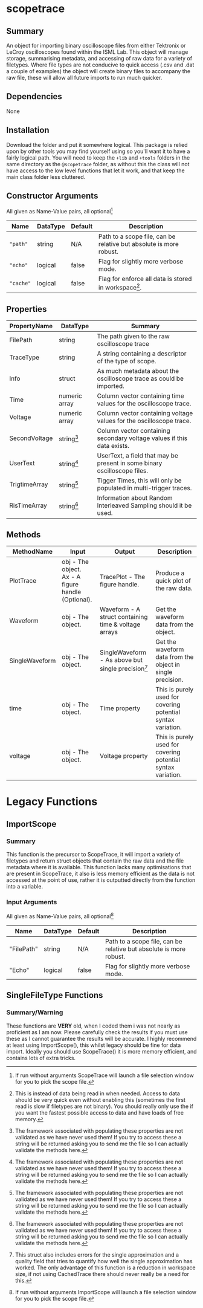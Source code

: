 # scopetrace
## Summary
An object for importing binary oscilloscope files from either Tektronix or LeCroy oscilloscopes found within the ISML Lab. This object will manage storage, summarising metadata, and accessing of raw data for a variety of filetypes. Where file types are not conducive to quick access (.csv and .dat a couple of examples) the object will create binary files to accompany the raw file, these will allow all future imports to run much quicker.

## Dependencies
None

## Installation
Download the folder and put it somewhere logical. This package is relied upon by other tools you may find yourself using so you'll want it to have a fairly logical path. You will need to keep the `+lib` and `+tools` folders in the same directory as the `@scopetrace` folder, as without this the class will not have access to the low level functions that let it work, and that keep the main class folder less cluttered.

## Constructor Arguments
All given as Name-Value pairs, all optional[^1]

| Name      | DataType      | Default           | Description                                                           |
| --------- | ------------- | ----------------- | --------------------------------------------------------------------- |
| `"path"`  | string        | N/A               | Path to a scope file, can be relative but absolute is more robust.    |
| `"echo"`  | logical       | false             | Flag for slightly more verbose mode.                                  |
| `"cache"` | logical       | false             | Flag for enforce all data is stored in workspace[^2].                 |

[^1]: If run without arguments ScopeTrace will launch a file selection window for you to pick the scope file.
[^2]: This is instead of data being read in when needed. Access to data should be very quick even without enabling this (sometimes the first read is slow if filetypes are not binary). You should really only use the if you want the fastest possible access to data and have loads of free memory.

## Properties

| PropertyName      |  DataType     | Summary                                                                   |
| ----------------- | ------------- | ------------------------------------------------------------------------- |
| FilePath          | string        | The path given to the raw oscilloscope trace                              |
| TraceType         | string        | A string containing a descriptor of the type of scope.                    |
| Info              | struct        | As much metadata about the oscilloscope trace as could be imported.       |
| Time              | numeric array | Column vector containing time values for the oscilloscope trace.          |
| Voltage           | numeric array | Column vector containing voltage values for the oscilloscope trace.       |
| SecondVoltage     | string[^4]    | Column vector containing secondary voltage values if this data exists.    |
| UserText          | string[^4]    | UserText, a field that may be present in some binary oscilloscope files.  |
| TrigtimeArray     | string[^4]    | Tigger Times, this will only be populated in multi-trigger traces.        |
| RisTimeArray      | string[^4]    | Information about Random Interleaved Sampling should it be used.          |

[^4]: The framework associated with populating these properties are not validated as we have never used them! If you try to access these a string will be returned asking you to send me the file so I can actually validate the methods here.

## Methods

| MethodName        | Input                                                     | Output                                                | Description                                                   |
| ----------------- | --------------------------------------------------------- | ----------------------------------------------------- | ------------------------------------------------------------- |
| PlotTrace         | obj - The object. <br /> Ax - A figure handle (Optional). | TracePlot - The figure handle.                        | Produce a quick plot of the raw data.                         |
| Waveform          | obj - The object.                                         | Waveform - A struct containing time & voltage arrays  | Get the waveform data from the object.                        |
| SingleWaveform    | obj - The object.                                         | SingleWaveform - As above but single precision[^5]    | Get the waveform data from the object in single precision.    |
| time              | obj - The object.                                         | Time property                                         | This is purely used for covering potential syntax variation.  |
| voltage           | obj - The object.                                         | Voltage property                                      | This is purely used for covering potential syntax variation.

[^5]: This struct also includes errors for the single approximation and a quality field that tries to quantify how well the single approximation has worked. The only advantage of this function is a reduction in workspace size, if not using CachedTrace there should never really be a need for this.

# Legacy Functions
## ImportScope
### Summary
This function is the precursor to ScopeTrace, it will import a variety of filetypes and return struct objects that contain the raw data and the file metadata where it is available. This function lacks many optimisations that are present in ScopeTrace, it also is less memory efficient as the data is not accessed at the point of use, rather it is outputted directly from the function into a variable.

### Input Arguments
All given as Name-Value pairs, all optional[^3]

| Name          | DataType      | Default   | Description                                                           |
| ------------- | ------------- | --------- | --------------------------------------------------------------------- |
| "FilePath"    | string        | N/A       | Path to a scope file, can be relative but absolute is more robust.    |
| "Echo"        | logical       | false     | Flag for slightly more verbose mode.
[^3]: If run without arguments ImportScope will launch a file selection window for you to pick the scope file.

## SingleFileType Functions
### Summary/Warning
These functions are **VERY** old, when I coded them i was not nearly as proficient as I am now. Please carefully check the results if you must use these as I cannot guarantee the results will be accurate.
I highly recommend at least using ImportScope(), this whilst legacy should be fine for data import. Ideally you should use ScopeTrace() it is more memory efficient, and contains lots of extra tricks.
